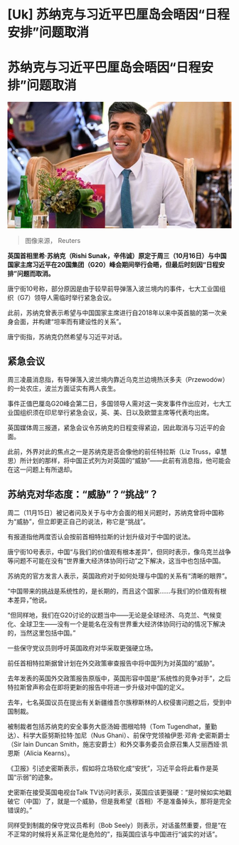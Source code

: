 # [Uk] 苏纳克与习近平巴厘岛会晤因“日程安排”问题取消

#  苏纳克与习近平巴厘岛会晤因“日程安排”问题取消


![Rishi Sunak in Bali](_127648204_abe28efbe2f40fd0d87b4e9040d91cac4e89cd5e.jpg)

> 图像来源，  Reuters

**英国首相里希·苏纳克（Rishi Sunak，辛伟诚）原定于周三（10月16日）与中国国家主席习近平在20国集团（G20）峰会期间举行会晤，但最后时刻因“日程安排”问题而取消。**

唐宁街10号称，部分原因是由于较早前导弹落入波兰境内的事件，七大工业国组织（G7）领导人需临时举行紧急会议。

此前，苏纳克曾表示希望与中国国家主席进行自2018年以来中英首脑的第一次亲身会面，并构建“坦率而有建设性的关系”。

唐宁街指，苏纳克仍然希望与习近平对话。

##  紧急会议

周三凌晨消息指，有导弹落入波兰境内靠近乌克兰边境热沃多夫（Przewodów）的一处农庄，波兰方面证实有两人丧生。

事件正值巴厘岛G20峰会第二日，多国领导人需对这一突发事件作出应对，七大工业国组织须在印尼举行紧急会议，英、美、日以及欧盟主席等代表均出席。

英国媒体周三报道，紧急会议令苏纳克的日程变得紧迫，因此取消与习近平的会面。

此前，外界对此的焦点之一是苏纳克是否会像他的前任特拉斯（Liz Truss，卓慧思）所计划的那样，将中国正式列为对英国的“威胁”——此前有消息指，他可能会在这一问题上有所退却。

##  苏纳克对华态度：“威胁”？“挑战”？

周二（11月15日）被记者问及关于与中方会面的相关问题时，苏纳克曾将中国称为“威胁”，但立即更正自己的说法，称它是“挑战”。

有报道指他两度否认会按前首相特拉斯的计划升级对于中国的说法。

唐宁街10号表示，中国“与我们的价值观有根本差异”，但同时表示，像乌克兰战争等问题不可能在没有“世界重大经济体协同行动”之下解决，这当中也包括中国。

苏纳克的官方发言人表示，英国政府对于如何处理与中国的关系有“清晰的眼界”。

“中国带来的挑战是系统性的，是长期的，而且这个国家……与我们的价值观有根本差异，”他说。

“但同样地，我们在G20讨论的议题当中——无论是全球经济、乌克兰、气候变化、全球卫生——没有一个是能名在没有世界重大经济体协同行动的情况下解决的，当然这里包括中国。”

一些保守党议员则呼吁英国政府对华采取更强硬立场。

前任首相特拉斯据曾计划在外交政策审查报告中将中国列为对英国的“威胁”。

去年发表的英国外交政策报告原版中，英国形容中国是“系统性的竞争对手”，之后特拉斯曾声称会在即将更新的报告中将进一步升级对中国的定义。

去年，七名英国议员在提出有关新疆维吾尔族穆斯林的人权侵害问题之后，受到中国制裁。

被制裁者包括苏纳克的安全事务大臣汤姆·图根哈特（Tom Tugendhat，董勤达）、科学大臣努斯拉特·加尼（Nus Ghani）、前保守党领袖伊恩·邓肯·史密斯爵士（Sir Iain Duncan Smith，施志安爵士）和外交事务委员会原召集人艾丽西娅·凯恩斯（Alicia Kearns）。

《卫报》引述史密斯表示，假如将立场软化成“安抚”，习近平会将此看作是英国“示弱”的迹象。

史密斯在接受英国电视台Talk TV访问时表示，英国应该更强硬：“是时候如实地戳破它（中国）了，就是一个威胁，但是我希望（首相）不是准备掉头，那将是完全错误的。”

同样受到制裁的保守党议员希利（Bob Seely）则表示，对话虽然重要，但是“在不正常的时候将关系正常化是危险的”，指英国应该与中国进行“诚实的对话”。



